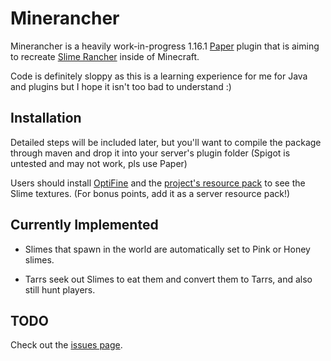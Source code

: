 # Minerancher

Minerancher is a heavily work-in-progress 1.16.1 [Paper](https://papermc.io/) plugin that is aiming to recreate [Slime Rancher](http://slimerancher.com/) inside of Minecraft.

Code is definitely sloppy as this is a learning experience for me for Java and plugins but I hope it isn't too bad to understand :)

## Installation

Detailed steps will be included later, but you'll want to compile the package through maven and drop it into your server's plugin folder (Spigot is untested and may not work, pls use Paper)

Users should install [OptiFine](https://optifine.net/downloads) and the [project's resource pack](https://github.com/lexikiq/minecraft-slime-rancher-resource-pack) to see the Slime textures. (For bonus points, add it as a server resource pack!)

## Currently Implemented

- Slimes that spawn in the world are automatically set to Pink or Honey slimes.

- Tarrs seek out Slimes to eat them and convert them to Tarrs, and also still hunt players.

## TODO

Check out the [issues page](https://github.com/lexikiq/minecraft-slime-rancher/labels/todo).
